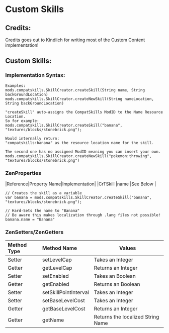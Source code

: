 # Custom Skills

## Credits:
Credits goes out to Kindlich for writing most of the Custom Content implementation!


## Custom Skills:
### Implementation Syntax:
```
Examples:
mods.compatskills.SkillCreator.createSkill(String name, String backGroundLocation)
mods.compatskills.SkillCreator.createNewSkill(String nameLocation, String backGroundLocation)

"createSkill" auto-assigns the CompatSkills ModID to the Name Resource Location.
So for example:
mods.compatskills.SkillCreator.createSkill("banana", "textures/blocks/stonebrick.png");

Would internally return:
"compatskills:banana" as the resource location name for the skill.

The second one has no assigned ModID meaning you can insert your own.
mods.compatskills.SkillCreator.createNewSkill("pokemon:throwing", "textures/blocks/stonebrick.png")
```

### ZenProperties
|Reference|Property Name|Implementation|
|CrTSkill |name         |See Below     |

```
// Creates the skill as a variable
var banana = mods.compatskills.SkillCreator.createSkill("banana", "textures/blocks/stonebrick.png");

// Hard-Sets the name to "Banana"
// Be aware this makes localization through .lang files not possible!
banana.name = "Banana"
```


### ZenSetters/ZenGetters
|Method Type |Method Name          |Values                           |
|:-----------|:--------------------|---------------------------------|
|Setter      |setLevelCap          |Takes an Integer                 |
|Getter      |getLevelCap          |Returns an Integer               |
|Setter      |setEnabled           |Takes an Boolean                 |
|Getter      |getEnabled           |Returns an Boolean               |
|Setter      |setSkillPointInterval|Takes an Integer                 |
|Setter      |setBaseLevelCost     |Takes an Integer                 |
|Getter      |getBaseLevelCost     |Returns an Integer               |
|Getter      |getName              |Returns the localized String Name|
